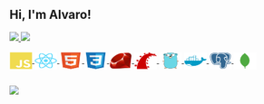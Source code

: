 ## Hi, I'm Alvaro!
 <div>
  <a href="https://github.com/ajalvarez89">
  <img height="180em" src="https://github-readme-stats-sigma-five.vercel.app/api?username=ajalvarez89&show_icons=true&count_private=true&theme=radical&include_all_commits=true"/>
  <img height="180em" src="https://github-readme-stats-sigma-five.vercel.app/api/top-langs/?username=ajalvarez89&layout=compact&langs_count=10&theme=radical"/>
</div>

<div style="display: inline_block"><br>
  <img align="center" alt="alvaro-Js" height="30" width="40" src="https://raw.githubusercontent.com/devicons/devicon/master/icons/javascript/javascript-plain.svg">
  <img align="center" alt="alvaro-React" height="30" width="40" src="https://raw.githubusercontent.com/devicons/devicon/master/icons/react/react-original.svg">
  <img align="center" alt="alvaro-HTML" height="30" width="40" src="https://raw.githubusercontent.com/devicons/devicon/master/icons/html5/html5-original.svg">
  <img align="center" alt="alvaro-CSS" height="30" width="40" src="https://raw.githubusercontent.com/devicons/devicon/master/icons/css3/css3-original.svg">
  <img align="center" alt="alvaro-ruby" height="30" width="40" src="https://raw.githubusercontent.com/devicons/devicon/master/icons/ruby/ruby-original.svg">
  <img align="center" alt="alvaro-ruby" height="30" width="40" src="https://raw.githubusercontent.com/devicons/devicon/master/icons/rails/rails-plain.svg">
  <img align="center" alt="alvaro-go" height="30" width="40" src="https://raw.githubusercontent.com/devicons/devicon/master/icons/go/go-original.svg">
  <img align="center" alt="alvaro-go" height="30" width="40" src="https://raw.githubusercontent.com/devicons/devicon/master/icons/docker/docker-plain.svg">
  <img align="center" alt="alvaro-go" height="30" width="40" src="https://raw.githubusercontent.com/devicons/devicon/master/icons/postgresql/postgresql-plain.svg">
  <img align="center" alt="alvaro-go" height="30" width="40" src="https://raw.githubusercontent.com/devicons/devicon/master/icons/mongodb/mongodb-plain.svg">
</div>

  ##

<div>
  <a href="https://www.linkedin.com/in/ajalvarez-dev" target="_blank"><img src="https://img.shields.io/badge/-LinkedIn-%230077B5?style=for-the-badge&logo=linkedin&logoColor=white" target="_blank"></a>
</div>
